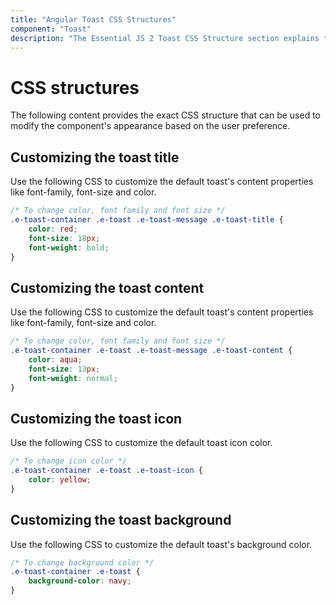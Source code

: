 ```yaml
---
title: "Angular Toast CSS Structures"
component: "Toast"
description: "The Essential JS 2 Toast CSS Structure section explains the details of the CSS structures in the toast component."
---
```


# CSS structures

The following content provides the exact CSS structure that can be used to modify the component's appearance based on the user preference.

## Customizing the toast title

Use the following CSS to customize the default toast's content properties like font-family, font-size and color.

```CSS
/* To change color, font family and font size */
.e-toast-container .e-toast .e-toast-message .e-toast-title {
    color: red;
    font-size: 18px;
    font-weight: bold;
}
```

## Customizing the toast content

Use the following CSS to customize the default toast's content properties like font-family, font-size and color.

```CSS
/* To change color, font family and font size */
.e-toast-container .e-toast .e-toast-message .e-toast-content {
    color: aqua;
    font-size: 13px;
    font-weight: normal;
}
```

## Customizing the toast icon

Use the following CSS to customize the default toast icon color.

```CSS
/* To change icon color */
.e-toast-container .e-toast .e-toast-icon {
    color: yellow;
}
```

## Customizing the toast background

Use the following CSS to customize the default toast's background color.

```CSS
/* To change background color */
.e-toast-container .e-toast {
    background-color: navy;
}
```